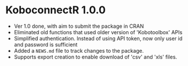 # KoboconnectR 1.0.0

* Ver 1.0 done, with aim to submit the package in CRAN
* Eliminated old functions that used older version of 'Kobotoolbox' APIs
* Simplified authentication. Instead of using API token, now only user id and password is sufficient
* Added a `NEWS.md` file to track changes to the package.
* Supports export creation to enable download of 'csv' and 'xls' files.

